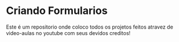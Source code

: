 # Criando Formularios 

Este é um repositorio onde coloco todos os projetos feitos atravez de video-aulas no youtube com seus devidos creditos!
